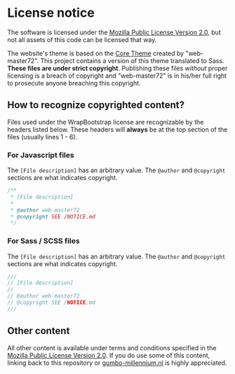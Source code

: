 # License notice

The software is licensed under the [Mozilla Public License Version 2.0][1], but not all
assets of this code can be licensed that way.

The website's theme is based on the [Core Theme][2] created by "web-master72".
This project contains a version of this theme translated to Sass.  **These files
are under strict copyright**. Publishing these files *without* proper licensing
is a breach of copyright and "web-master72" is in his/her full right to
prosecute anyone breaching this copyright.

## How to recognize copyrighted content?

Files used under the WrapBootstrap license are recognizable by the headers
listed below. These headers will **always** be at the top section of the files
(usually lines 1 - 6).

### For Javascript files

The `[File description]` has an arbitrary value. The `@author` and `@copyright`
sections are what indicates copyright.

```js
/**
 * [File description]
 *
 * @author web-master72
 * @copyright SEE /NOTICE.md
 */
```
### For Sass / SCSS files

The `[File description]` has an arbitrary value. The `@author` and `@copyright`
sections are what indicates copyright.

```scss
///
// [File description]
//
// @author web-master72
// @copyright SEE /NOTICE.md
///
```

## Other content

All other content is available under terms and conditions specified in the [Mozilla Public License Version 2.0][1].
If you do use some of this content, linking back to this repository or [gumbo-millennium.nl][3] is highly appreciated.

[1]: ./LICENSE.md
[2]: https://wrapbootstrap.com/theme/core-multipurpose-bootstrap-4-theme-WB0822P51
[3]: https://www.gumbo-millennium.nl/
